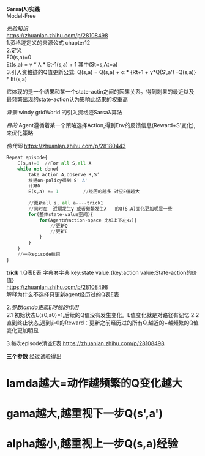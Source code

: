 **Sarsa(λ)实践**  
Model-Free

*先验知识*  
https://zhuanlan.zhihu.com/p/28108498  
1.资格迹定义的来源公式 chapter12  
2.定义  
E0(s,a)=0  
Et(s,a) = γ * λ * Et-1(s,a) + 1  其中(St=s,At=a)  
3.引入资格迹的Q值更新公式:
Q(s,a) = Q(s,a) + α * {Rt+1 + γ*Q(S',a') -Q(s,a)} * Et(s,a)  

它体现的是一个结果和某一个state-actin之间的因果关系。得到刺果的最近以及最频繁出现的state-action认为影响此结果的权重高  

*背景*
windy gridWorld 的引入资格迹Sarsaλ算法

*目的*
Agent遵循着某一个策略选择Action,得到Env的反馈信息(Reward+S'变化),来优化策略 

*伪代码*
https://zhuanlan.zhihu.com/p/28180443  
```python
Repeat episode{
    E(s,a)=0  //For all S,all A
    while not done{
        take action A,observe R,S’
        根据on-policy得到 S' A'
        计算δ
        E(s,a) += 1         //经历的越多 对应E值越大
        
        //更新all s, all a----trick1
        //同时在  近期发生γ 或者频繁发生λ   的Q(S,A)变化更加明显一些
        for(整体state-value空间){
            for(Agent的action-space 比如上下左右){
                //更新Q
                //更新E
            }
        }
    }
    //一次episode结束
}
```

**trick**
1.Q表E表  字典套字典 key:state value:{key:action value:State-action的价值}  
https://zhuanlan.zhihu.com/p/28108498  
解释为什么不选择只更新agent经历过的Q表E表  

2.*参数lamda更新E时候的作用*  
2.1 初始状态E(s0,a0)=1,后续的Q值没有发生变化。E值变化就是对路径有记忆
2.2 直到终止状态,遇到非0的Reward：更新之前经历过的所有Q,越近的+越频繁的Q值变化更加明显

3.每次episode清空E表  https://zhuanlan.zhihu.com/p/28108498  

**三个参数**
经过试验得出
# lamda越大=动作越频繁的Q变化越大
# gama越大,越重视下一步Q(s',a')
# alpha越小,越重视上一步Q(s,a)经验
